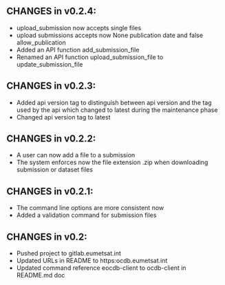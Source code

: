## CHANGES in v0.2.4:

- upload_submission now accepts single files
- upload submissions accepts now None publication date and false allow_publication
- Added an API function add_submission_file
- Renamed an API function upload_submission_file to update_submission_file

## CHANGES in v0.2.3:

- Added api version tag to distinguish between api version and the
  tag used by the api which changed to latest during the maintenance 
  phase
- Changed api version tag to latest

## CHANGES in v0.2.2:

- A user can now add a file to a submission
- The system enforces now the file extension .zip when downloading
  submission or dataset files

## CHANGES in v0.2.1:

- The command line options are more consistent now
- Added a validation command for submission files


## CHANGES in v0.2:

- Pushed project to gitlab.eumetsat.int
- Updated URLs in README to https:ocdb.eumetsat.int
- Updated command reference eocdb-client to ocdb-client in README.md doc
